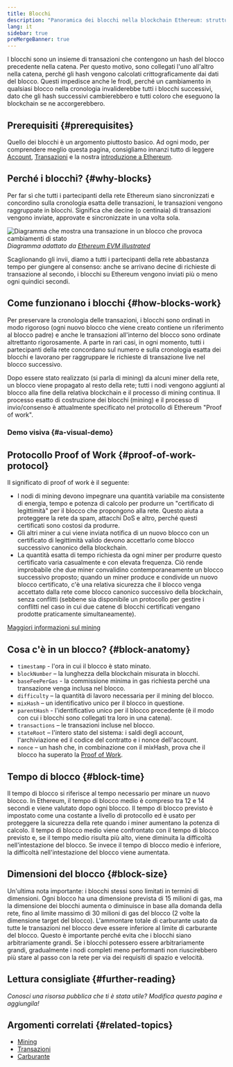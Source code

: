 ```yaml
---
title: Blocchi
description: "Panoramica dei blocchi nella blockchain Ethereum: struttura dati, a cosa servono e come sono fatti."
lang: it
sidebar: true
preMergeBanner: true
---
```


I blocchi sono un insieme di transazioni che contengono un hash del blocco precedente nella catena. Per questo motivo, sono collegati l'uno all'altro nella catena, perché gli hash vengono calcolati crittograficamente dai dati del blocco. Questi impedisce anche le frodi, perché un cambiamento in qualsiasi blocco nella cronologia invaliderebbe tutti i blocchi successivi, dato che gli hash successivi cambierebbero e tutti coloro che eseguono la blockchain se ne accorgerebbero.

## Prerequisiti {#prerequisites}

Quello dei blocchi è un argomento piuttosto basico. Ad ogni modo, per comprendere meglio questa pagina, consigliamo innanzi tutto di leggere [Account](/developers/docs/accounts/), [Transazioni](/developers/docs/transactions/) e la nostra [introduzione a Ethereum](/developers/docs/intro-to-ethereum/).

## Perché i blocchi? {#why-blocks}

Per far sì che tutti i partecipanti della rete Ethereum siano sincronizzati e concordino sulla cronologia esatta delle transazioni, le transazioni vengono raggruppate in blocchi. Significa che decine (o centinaia) di transazioni vengono inviate, approvate e sincronizzate in una volta sola.

![Diagramma che mostra una transazione in un blocco che provoca cambiamenti di stato](./tx-block.png) _Diagramma adattato da [Ethereum EVM illustrated](https://takenobu-hs.github.io/downloads/ethereum_evm_illustrated.pdf)_

Scaglionando gli invii, diamo a tutti i partecipanti della rete abbastanza tempo per giungere al consenso: anche se arrivano decine di richieste di transazione al secondo, i blocchi su Ethereum vengono inviati più o meno ogni quindici secondi.

## Come funzionano i blocchi {#how-blocks-work}

Per preservare la cronologia delle transazioni, i blocchi sono ordinati in modo rigoroso (ogni nuovo blocco che viene creato contiene un riferimento al blocco padre) e anche le transazioni all'interno del blocco sono ordinate altrettanto rigorosamente. A parte in rari casi, in ogni momento, tutti i partecipanti della rete concordano sul numero e sulla cronologia esatta dei blocchi e lavorano per raggruppare le richieste di transazione live nel blocco successivo.

Dopo essere stato realizzato (si parla di mining) da alcuni miner della rete, un blocco viene propagato al resto della rete; tutti i nodi vengono aggiunti al blocco alla fine della relativa blockchain e il processo di mining continua. Il processo esatto di costruzione dei blocchi (mining) e il processo di invio/consenso è attualmente specificato nel protocollo di Ethereum "Proof of work".

### Demo visiva {#a-visual-demo}

<YouTube id="_160oMzblY8" />

## Protocollo Proof of Work {#proof-of-work-protocol}

Il significato di proof of work è il seguente:

- I nodi di mining devono impegnare una quantità variabile ma consistente di energia, tempo e potenza di calcolo per produrre un "certificato di legittimità" per il blocco che propongono alla rete. Questo aiuta a proteggere la rete da spam, attacchi DoS e altro, perché questi certificati sono costosi da produrre.
- Gli altri miner a cui viene inviata notifica di un nuovo blocco con un certificato di legittimità valido devono accettarlo come blocco successivo canonico della blockchain.
- La quantità esatta di tempo richiesta da ogni miner per produrre questo certificato varia casualmente e con elevata frequenza. Ciò rende improbabile che due miner convalidino contemporaneamente un blocco successivo proposto; quando un miner produce e condivide un nuovo blocco certificato, c'è una relativa sicurezza che il blocco venga accettato dalla rete come blocco canonico successivo della blockchain, senza conflitti (sebbene sia disponibile un protocollo per gestire i conflitti nel caso in cui due catene di blocchi certificati vengano prodotte praticamente simultaneamente).

[Maggiori informazioni sul mining](/developers/docs/consensus-mechanisms/pow/mining/)

## Cosa c'è in un blocco? {#block-anatomy}

- `timestamp` - l'ora in cui il blocco è stato minato.
- `blockNumber` – la lunghezza della blockchain misurata in blocchi.
- `baseFeePerGas` - la commissione minima in gas richiesta perché una transazione venga inclusa nel blocco.
- `difficulty` – la quantità di lavoro necessaria per il mining del blocco.
- `mixHash` – un identificativo unico per il blocco in questione.
- `parentHash` - l'identificativo unico per il blocco precedente (è il modo con cui i blocchi sono collegati tra loro in una catena).
- `transactions` – le transazioni incluse nel blocco.
- `stateRoot` – l'intero stato del sistema: i saldi degli account, l'archiviazione ed il codice del contratto e i nonce dell'account.
- `nonce` – un hash che, in combinazione con il mixHash, prova che il blocco ha superato la [Proof of Work](/developers/docs/consensus-mechanisms/pow/).

## Tempo di blocco {#block-time}

Il tempo di blocco si riferisce al tempo necessario per minare un nuovo blocco. In Ethereum, il tempo di blocco medio è compreso tra 12 e 14 secondi e viene valutato dopo ogni blocco. Il tempo di blocco previsto è impostato come una costante a livello di protocollo ed è usato per proteggere la sicurezza della rete quando i miner aumentano la potenza di calcolo. Il tempo di blocco medio viene confrontato con il tempo di blocco previsto e, se il tempo medio risulta più alto, viene diminuita la difficoltà nell'intestazione del blocco. Se invece il tempo di blocco medio è inferiore, la difficoltà nell'intestazione del blocco viene aumentata.

## Dimensioni del blocco {#block-size}

Un'ultima nota importante: i blocchi stessi sono limitati in termini di dimensioni. Ogni blocco ha una dimensione prevista di 15 milioni di gas, ma la dimensione dei blocchi aumenta o diminuisce in base alla domanda della rete, fino al limite massimo di 30 milioni di gas del blocco (2 volte la dimensione target del blocco). L'ammontare totale di carburante usato da tutte le transazioni nel blocco deve essere inferiore al limite di carburante del blocco. Questo è importante perché evita che i blocchi siano arbitrariamente grandi. Se i blocchi potessero essere arbitrariamente grandi, gradualmente i nodi completi meno performanti non riuscirebbero più stare al passo con la rete per via dei requisiti di spazio e velocità.

## Lettura consigliate {#further-reading}

_Conosci una risorsa pubblica che ti è stata utile? Modifica questa pagina e aggiungila!_

## Argomenti correlati {#related-topics}

- [Mining](/developers/docs/consensus-mechanisms/pow/mining/)
- [Transazioni](/developers/docs/transactions/)
- [Carburante](/developers/docs/gas/)
